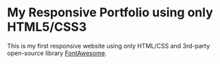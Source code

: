 My Responsive Portfolio using only HTML5/CSS3
=============================================

This is my first responsive website using only HTML/CSS and 3rd-party open-source library [FontAwesome](https://fontawesome.com/).